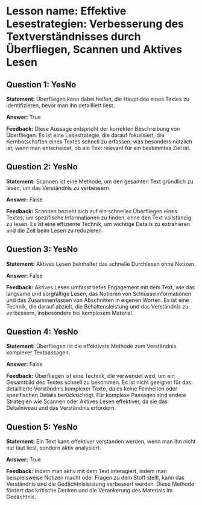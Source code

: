 # Lesson name: Effektive Lesestrategien: Verbesserung des Textverständnisses durch Überfliegen, Scannen und Aktives Lesen

## Question 1: YesNo

**Statement:** Überfliegen kann dabei helfen, die Hauptidee eines Textes zu identifizieren, bevor man ihn detailliert liest.

**Answer:** True

**Feedback:**
Diese Aussage entspricht der korrekten Beschreibung von Überfliegen. Es ist eine Lesestrategie, die darauf fokussiert, die Kernbotschaften eines Textes schnell zu erfassen, was besonders nützlich ist, wenn man entscheidet, ob ein Text relevant für ein bestimmtes Ziel ist.


## Question 2: YesNo

**Statement:** Scannen ist eine Methode, um den gesamten Text gründlich zu lesen, um das Verständnis zu verbessern.

**Answer:** False

**Feedback:**
Scannen bezieht sich auf ein schnelles Überfliegen eines Textes, um spezifische Informationen zu finden, ohne den Text vollständig zu lesen. Es ist eine effiziente Technik, um wichtige Details zu extrahieren und die Zeit beim Lesen zu reduzieren.


## Question 3: YesNo

**Statement:** Aktives Lesen beinhaltet das schnelle Durchlesen ohne Notizen.

**Answer:** False

**Feedback:**
Aktives Lesen umfasst tiefes Engagement mit dem Text, wie das langsame und sorgfältige Lesen, das Notieren von Schlüsselinformationen und das Zusammenfassen von Abschnitten in eigenen Worten. Es ist eine Technik, die darauf abzielt, die Behaltensleistung und das Verständnis zu verbessern, insbesondere bei komplexem Material.


## Question 4: YesNo

**Statement:** Überfliegen ist die effektivste Methode zum Verständnis komplexer Textpassagen.

**Answer:** False

**Feedback:**
Überfliegen ist eine Technik, die verwendet wird, um ein Gesamtbild des Textes schnell zu bekommen. Es ist nicht geeignet für das detaillierte Verständnis komplexer Texte, da es keine Feinheiten oder spezifischen Details berücksichtigt. Für komplexe Passagen sind andere Strategien wie Scannen oder Aktives Lesen effektiver, da sie das Detailniveau und das Verständnis erfordern.


## Question 5: YesNo

**Statement:** Ein Text kann effektiver verstanden werden, wenn man ihn nicht nur laut liest, sondern aktiv analysiert.

**Answer:** True

**Feedback:**
Indem man aktiv mit dem Text interagiert, indem man beispielsweise Notizen macht oder Fragen zu dem Stoff stellt, kann das Verständnis und die Gedächtnisleistung verbessert werden. Diese Methode fördert das kritische Denken und die Verankerung des Materials im Gedächtnis.

